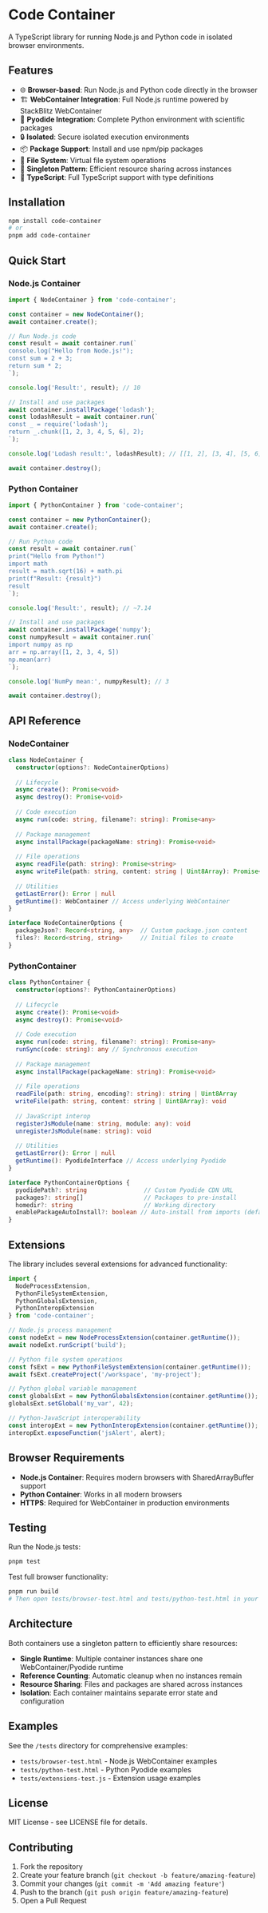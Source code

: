 # Code Container

A TypeScript library for running Node.js and Python code in isolated browser environments.

## Features

- 🌐 **Browser-based**: Run Node.js and Python code directly in the browser
- 🏗️ **WebContainer Integration**: Full Node.js runtime powered by StackBlitz WebContainer
- 🐍 **Pyodide Integration**: Complete Python environment with scientific packages
- 🔒 **Isolated**: Secure isolated execution environments
- 📦 **Package Support**: Install and use npm/pip packages
- 📁 **File System**: Virtual file system operations
- 🔄 **Singleton Pattern**: Efficient resource sharing across instances
- 🎯 **TypeScript**: Full TypeScript support with type definitions

## Installation

```bash
npm install code-container
# or
pnpm add code-container
```

## Quick Start

### Node.js Container

```typescript
import { NodeContainer } from 'code-container';

const container = new NodeContainer();
await container.create();

// Run Node.js code
const result = await container.run(`
console.log("Hello from Node.js!");
const sum = 2 + 3;
return sum * 2;
`);

console.log('Result:', result); // 10

// Install and use packages
await container.installPackage('lodash');
const lodashResult = await container.run(`
const _ = require('lodash');
return _.chunk([1, 2, 3, 4, 5, 6], 2);
`);

console.log('Lodash result:', lodashResult); // [[1, 2], [3, 4], [5, 6]]

await container.destroy();
```

### Python Container

```typescript
import { PythonContainer } from 'code-container';

const container = new PythonContainer();
await container.create();

// Run Python code
const result = await container.run(`
print("Hello from Python!")
import math
result = math.sqrt(16) + math.pi
print(f"Result: {result}")
result
`);

console.log('Result:', result); // ~7.14

// Install and use packages
await container.installPackage('numpy');
const numpyResult = await container.run(`
import numpy as np
arr = np.array([1, 2, 3, 4, 5])
np.mean(arr)
`);

console.log('NumPy mean:', numpyResult); // 3

await container.destroy();
```

## API Reference

### NodeContainer

```typescript
class NodeContainer {
  constructor(options?: NodeContainerOptions)
  
  // Lifecycle
  async create(): Promise<void>
  async destroy(): Promise<void>
  
  // Code execution
  async run(code: string, filename?: string): Promise<any>
  
  // Package management
  async installPackage(packageName: string): Promise<void>
  
  // File operations
  async readFile(path: string): Promise<string>
  async writeFile(path: string, content: string | Uint8Array): Promise<void>
  
  // Utilities
  getLastError(): Error | null
  getRuntime(): WebContainer // Access underlying WebContainer
}

interface NodeContainerOptions {
  packageJson?: Record<string, any>  // Custom package.json content
  files?: Record<string, string>     // Initial files to create
}
```

### PythonContainer

```typescript
class PythonContainer {
  constructor(options?: PythonContainerOptions)
  
  // Lifecycle
  async create(): Promise<void>
  async destroy(): Promise<void>
  
  // Code execution
  async run(code: string, filename?: string): Promise<any>
  runSync(code: string): any // Synchronous execution
  
  // Package management
  async installPackage(packageName: string): Promise<void>
  
  // File operations
  readFile(path: string, encoding?: string): string | Uint8Array
  writeFile(path: string, content: string | Uint8Array): void
  
  // JavaScript interop
  registerJsModule(name: string, module: any): void
  unregisterJsModule(name: string): void
  
  // Utilities
  getLastError(): Error | null
  getRuntime(): PyodideInterface // Access underlying Pyodide
}

interface PythonContainerOptions {
  pyodidePath?: string                // Custom Pyodide CDN URL
  packages?: string[]                 // Packages to pre-install
  homedir?: string                    // Working directory
  enablePackageAutoInstall?: boolean // Auto-install from imports (default: true)
}
```

## Extensions

The library includes several extensions for advanced functionality:

```typescript
import { 
  NodeProcessExtension,
  PythonFileSystemExtension, 
  PythonGlobalsExtension,
  PythonInteropExtension 
} from 'code-container';

// Node.js process management
const nodeExt = new NodeProcessExtension(container.getRuntime());
await nodeExt.runScript('build');

// Python file system operations
const fsExt = new PythonFileSystemExtension(container.getRuntime());
await fsExt.createProject('/workspace', 'my-project');

// Python global variable management
const globalsExt = new PythonGlobalsExtension(container.getRuntime());
globalsExt.setGlobal('my_var', 42);

// Python-JavaScript interoperability
const interopExt = new PythonInteropExtension(container.getRuntime());
interopExt.exposeFunction('jsAlert', alert);
```

## Browser Requirements

- **Node.js Container**: Requires modern browsers with SharedArrayBuffer support
- **Python Container**: Works in all modern browsers
- **HTTPS**: Required for WebContainer in production environments

## Testing

Run the Node.js tests:
```bash
pnpm test
```

Test full browser functionality:
```bash
pnpm run build
# Then open tests/browser-test.html and tests/python-test.html in your browser
```

## Architecture

Both containers use a singleton pattern to efficiently share resources:

- **Single Runtime**: Multiple container instances share one WebContainer/Pyodide runtime
- **Reference Counting**: Automatic cleanup when no instances remain
- **Resource Sharing**: Files and packages are shared across instances
- **Isolation**: Each container maintains separate error state and configuration

## Examples

See the `/tests` directory for comprehensive examples:
- `tests/browser-test.html` - Node.js WebContainer examples
- `tests/python-test.html` - Python Pyodide examples
- `tests/extensions-test.js` - Extension usage examples

## License

MIT License - see LICENSE file for details.

## Contributing

1. Fork the repository
2. Create your feature branch (`git checkout -b feature/amazing-feature`)
3. Commit your changes (`git commit -m 'Add amazing feature'`)
4. Push to the branch (`git push origin feature/amazing-feature`)
5. Open a Pull Request